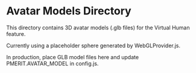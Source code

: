 # Avatar Models Directory

This directory contains 3D avatar models (.glb files) for the Virtual Human feature.

Currently using a placeholder sphere generated by WebGLProvider.js.

In production, place GLB model files here and update PMERIT.AVATAR_MODEL in config.js.
